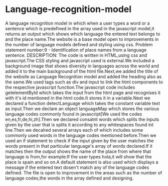 # Language-recognition-model
A language recognition model in which when a user types a word or a sentence which is predefined in the array used in the javascript model,it returns an output which shows which language the entered text belongs to and the place name.The website is a base model open to improvements in the number of language models defined and styling using css.
Problem statement number:9 - Identification of place names from a language sentence.
DESCRIPTION:
The code is written in HTML,using css and javascript.The CSS styling and javascript used is external.We included a background image that shows diversity in languages across the world and added it to the main background of the html file.Next,we added the title of the website as Language Recognition model and added the heading also as the same.We used tags such as div and input to link the html components to the respective javascript function.The javascript code includes getelementById which takes the input from the html page and recognises it with it's id mentioned in the html code.It stores it in a variable.Next we declared a function detectLanguage which takes the constant variable text as input.Then we declare an object languageMap which stores the various language codes commonly found in javascript[We used the codes en,es,fr,de,hi,zh].Then we declared consatnt words which splits the inputs given by the user that is splits it according to any whitespaces found int line.Then we decalred several arrays each of which includes some commonly used words in the language codes mentioned before.Then we used an if statement to check if the input given by the user matches the words present in that particular language's array of words declared.If it matches then the output shows the name of the place from where that language is from,for example:If the user types hola,it will show that the place is spain and so on.A default statement is also used which displays a message if the entered text dosen't match any of the language codes defined.
The file is open to improvement in the areas such as the number of language codes,the words in the array defined and designing.
